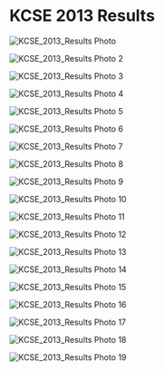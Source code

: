 # KCSE 2013 Results 

![KCSE_2013_Results Photo](http://www.davidwachira.tk/Personal%20Stuff/20%20Feb%202015/Candidate's%20KCSE%202013%20Results%20-%20KING'ORI%20TOM%20WANDERI(11200001007)%20-%20Wed%20Jan%2021%2016-29-21%20EAT%202015%20by%20David%20Wachira-II.png)

![KCSE_2013_Results Photo 2](http://www.davidwachira.tk/Personal%20Stuff/20%20Feb%202015/KCSE%20Results%202013/Candidate's%20KCSE%202013%20Results%20-%20KABURI%20LAUREEN%20KEMUNTO(11200002001)%20-%20Tue%20Dec%2030%2013-43-31%20EAT%202014%20by%20David%20Wachira-II.png)

![KCSE_2013_Results Photo 3](http://www.davidwachira.tk/Personal%20Stuff/20%20Feb%202015/KCSE%20Results%202013/Candidate's%20KCSE%202013%20Results%20-%20KEBASO%20DELIX%20MATONGO(20400002115)%20-%20Thu%20Jan%2008%2012-24-10%20EAT%202015%20by%20David%20Wachira-II.png)

![KCSE_2013_Results Photo 4](http://www.davidwachira.tk/Personal%20Stuff/20%20Feb%202015/KCSE%20Results%202013/Candidate's%20KCSE%202013%20Results%20-%20KING'ORI%20TOM%20WANDERI(11200001007)%20-%20Wed%20Jan%2021%2016-29-21%20EAT%202015%20by%20David%20Wachira-II.png)

![KCSE_2013_Results Photo 5](http://www.davidwachira.tk/Personal%20Stuff/20%20Feb%202015/KCSE%20Results%202013/Candidate's%20KCSE%202013%20Results%20-%20LANGAT%20C%20ENOCK(11200001067)%20-%20Sun%20Jan%2004%2022-42-57%20EAT%202015%20by%20David%20Wachira-II.png)

![KCSE_2013_Results Photo 6](http://www.davidwachira.tk/Personal%20Stuff/20%20Feb%202015/KCSE%20Results%202013/Candidate's%20KCSE%202013%20Results%20-%20NGERESO%20STANLEY(11200001001)%20-%20Wed%20Jan%2021%2016-31-21%20EAT%202015%20by%20David%20Wachira-II.png)

![KCSE_2013_Results Photo 7](http://www.davidwachira.tk/Personal%20Stuff/20%20Feb%202015/KCSE%20Results%202013/Candidate's%20KCSE%202013%20Results%20-%20OSORO%20WYCLIFFE%20NYAKEMWA(20400008001)%20-%20Wed%20Jan%2021%2016-31-41%20EAT%202015%20by%20David%20Wachira-II.png)

![KCSE_2013_Results Photo 8](http://www.davidwachira.tk/Personal%20Stuff/20%20Feb%202015/KCSE%20Results%202013/School's%20Performance%20-%20%20ALLIANCE%20GIRLS'%20HIGH%20SCHOOL%20(252)%20-%20Tue%20Dec%2030%2013-44-04%20EAT%202014%20by%20David%20Wachira-II.png)

![KCSE_2013_Results Photo 9](http://www.davidwachira.tk/Personal%20Stuff/20%20Feb%202015/KCSE%20Results%202013/School's%20Performance%20-%20%20ALLIANCE%20HIGH%20SCHOOL%20(278)%20-%20Sun%20Jan%2004%2022-43-55%20EAT%202015%20by%20David%20Wachira-II.png)

![KCSE_2013_Results Photo 10](http://www.davidwachira.tk/Personal%20Stuff/20%20Feb%202015/KCSE%20Results%202013/School's%20Performance%20-%20%20ALLIANCE%20HIGH%20SCHOOL%20(278)%20-%20Wed%20Jan%2021%2016-29-37%20EAT%202015%20by%20David%20Wachira-II.png)

![KCSE_2013_Results Photo 11](http://www.davidwachira.tk/Personal%20Stuff/20%20Feb%202015/KCSE%20Results%202013/School's%20Performance%20-%20%20MARYHILL%20GIRLS%20HIGH%20SCHOOL%20(185)%20-%20Sun%20Jan%2004%2022-44-58%20EAT%202015%20by%20David%20Wachira-II.png)

![KCSE_2013_Results Photo 12](http://www.davidwachira.tk/Personal%20Stuff/20%20Feb%202015/KCSE%20Results%202013/School's%20Performance%20-%20%20MOI%20FORCES%20ACADEMY%20-%20NAIROBI%20(230)%20-%20Wed%20Jan%2021%2016-32-01%20EAT%202015%20by%20David%20Wachira-II.png)

![KCSE_2013_Results Photo 13](http://www.davidwachira.tk/Personal%20Stuff/20%20Feb%202015/KCSE%20Results%202013/Subject%20Analysis%20-%20101%20-%20English%20-%20Wed%20Jan%2021%2016-30-35%20EAT%202015%20by%20David%20Wachira-II.png)

![KCSE_2013_Results Photo 14](http://www.davidwachira.tk/Personal%20Stuff/20%20Feb%202015/KCSE%20Results%202013/Subject%20Analysis%20-%20102%20-%20Kiswahili%20-%20Fri%20Jan%2016%2010-55-42%20EAT%202015%20by%20David%20Wachira-II.png)

![KCSE_2013_Results Photo 15](http://www.davidwachira.tk/Personal%20Stuff/20%20Feb%202015/KCSE%20Results%202013/Subject%20Analysis%20-%20121%20-%20Mathematics%20-%20Wed%20Jan%2021%2016-30-56%20EAT%202015%20by%20David%20Wachira-II.png)

![KCSE_2013_Results Photo 16](http://www.davidwachira.tk/Personal%20Stuff/20%20Feb%202015/KCSE%20Results%202013/Subject%20Analysis%20-%20447%20-%20Power%20Mechanics%20-%20Sun%20Jan%2004%2022-47-09%20EAT%202015%20by%20David%20Wachira-II.png)

![KCSE_2013_Results Photo 17](http://www.davidwachira.tk/Personal%20Stuff/20%20Feb%202015/KCSE%20Results%202013/Subject%20Analysis%20-%20449%20-%20Drawing%20and%20Design%20-%20Sun%20Jan%2004%2022-47-38%20EAT%202015%20by%20David%20Wachira-II.png)

![KCSE_2013_Results Photo 18](http://www.davidwachira.tk/Personal%20Stuff/20%20Feb%202015/KCSE%20Results%202013/Subject%20Analysis%20-%20451%20-%20Computer%20Studies%20-%20Fri%20Jan%2016%2010-57-59%20EAT%202015%20by%20David%20Wachira-II.png)

![KCSE_2013_Results Photo 19](http://www.davidwachira.tk/Personal%20Stuff/20%20Feb%202015/KCSE%20Results%202013/Subject%20Analysis%20-%20451%20-%20Computer%20Studies%20-%20Fri%20Jan%2016%2010-58-23%20EAT%202015%20by%20David%20Wachira-II.png)
